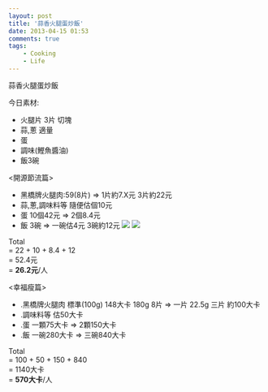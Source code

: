 ```yaml
---
layout: post
title: '蒜香火腿蛋炒飯'
date: 2013-04-15 01:53
comments: true
tags:
	- Cooking
	- Life
---
```



蒜香火腿蛋炒飯

今日素材:

- 火腿片 3片 切塊
- 蒜,蔥 適量
- 蛋
- 調味(鰹魚醬油)
- 飯3碗
<!--more-->


<開源節流篇>   

  
- 黑橋牌火腿肉:59(8片) => 1片約7.X元 
  3片約22元  
- 蒜,蔥,調味料等
  隨便估個10元
- 蛋 
  10個42元 => 2個8.4元
- 飯 3碗 => 一碗估4元
  3碗約12元
![](https://lh5.googleusercontent.com/-CgcXIfEmLas/UdAlsY-J56I/AAAAAAAAAsU/kcVTQ0iE_vQ/w493-h874-no/food_04151.jpg)
![](https://lh4.googleusercontent.com/-ZIclv7KW6CA/UdAls2re20I/AAAAAAAAAsg/lAYEIf3ZGLk/w1296-h731-no/food_04152.jpg)


Total   
= 22 + 10 + 8.4 + 12   
= 52.4元  
= **26.2元**/人  

<幸福瘦篇>  

- .黑橋牌火腿肉
  標準(100g) 148大卡
  180g 8片 => 一片 22.5g
  三片 約100大卡
- .調味料等 
  估50大卡
- .蛋
  一顆75大卡 => 2顆150大卡
- .飯 
  一碗280大卡 => 三碗840大卡

Total   
= 100 + 50 + 150 + 840  
= 1140大卡  
= **570大卡**/人  
